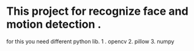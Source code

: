 # This project for recognize face and motion detection .
 for this you need different python lib. 
 1 . opencv
 2. pillow
 3. numpy
